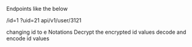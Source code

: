 Endpoints like the below

/id=1
?uid=21
api/v1/user/3121

changing id to e Notations
Decrypt the encrypted id values
decode and encode id values
